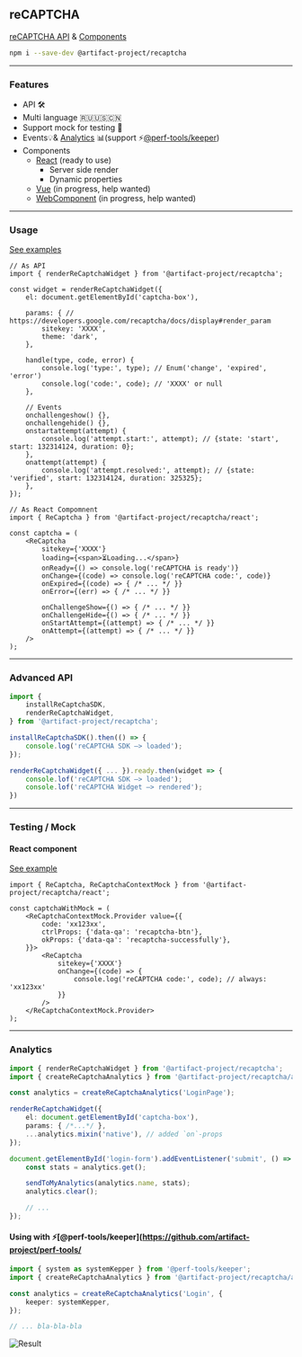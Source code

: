 reCAPTCHA
---------
[reCAPTCHA API](https://developers.google.com/recaptcha/) & [Components](https://artifact-project.github.io/recaptcha/)

```sh
npm i --save-dev @artifact-project/recaptcha
```

---

### Features

 - API 🛠
 - Multi language 🇷🇺🇺🇸🇨🇳
 - Support mock for testing 🔬
 - Events💡& [Analytics](#analytics) 📊(support ⚡️[@perf-tools/keeper](https://github.com/artifact-project/perf-tools/tree/master/keeper))
 - Components
   - [React](https://artifact-project.github.io/recaptcha/?path=/story/react--default) (ready to use)
     - Server side render
     - Dynamic properties
   - [Vue](https://artifact-project.github.io/recaptcha/?path=/story/vue--default) (in progress, help wanted)
   - [WebComponent](https://artifact-project.github.io/recaptcha/?path=/story/webcomponent--default) (in progress, help wanted)

---

### Usage
[See examples](https://artifact-project.github.io/recaptcha/)


```tsx
// As API
import { renderReCaptchaWidget } from '@artifact-project/recaptcha';

const widget = renderReCaptchaWidget({
	el: document.getElementById('captcha-box'),

	params: { // https://developers.google.com/recaptcha/docs/display#render_param
		sitekey: 'XXXX',
		theme: 'dark',
	},

	handle(type, code, error) {
		console.log('type:', type); // Enum('change', 'expired', 'error')
		console.log('code:', code); // 'XXXX' or null
	},

	// Events
	onchallengeshow() {},
	onchallengehide() {},
	onstartattempt(attempt) {
		console.log('attempt.start:', attempt); // {state: 'start', start: 132314124, duration: 0};
	},
	onattempt(attempt) {
		console.log('attempt.resolved:', attempt); // {state: 'verified', start: 132314124, duration: 325325};
	},
});

// As React Compomnent
import { ReCaptcha } from '@artifact-project/recaptcha/react';

const captcha = (
	<ReCaptcha
		sitekey={'XXXX'}
		loading={<span>⏳Loading...</span>}
		onReady={() => console.log('reCAPTCHA is ready')}
		onChange={(code) => console.log('reCAPTCHA code:', code)}
		onExpired={(code) => { /* ... */ }}
		onError={(err) => { /* ... */ }}

		onChallengeShow={() => { /* ... */ }}
		onChallengeHide={() => { /* ... */ }}
		onStartAttempt={(attempt) => { /* ... */ }}
		onAttempt={(attempt) => { /* ... */ }}
	/>
);
```

---

### Advanced API

```ts
import {
	installReCaptchaSDK,
	renderReCaptchaWidget,
} from '@artifact-project/recaptcha';

installReCaptchaSDK().then(() => {
	console.log('reCAPTCHA SDK —> loaded');
});

renderReCaptchaWidget({ ... }).ready.then(widget => {
	console.lof('reCAPTCHA SDK —> loaded');
	console.lof('reCAPTCHA Widget —> rendered');
})
```

---

### Testing / Mock

#### React component
[See example](https://artifact-project.github.io/recaptcha/?path=/story/react--testing-mock)

```tsx
import { ReCaptcha, ReCaptchaContextMock } from '@artifact-project/recaptcha/react';

const captchaWithMock = (
	<ReCaptchaContextMock.Provider value={{
		code: 'xx123xx',
		ctrlProps: {'data-qa': 'recaptcha-btn'},
		okProps: {'data-qa': 'recaptcha-successfully'},
	}}>
		<ReCaptcha
			sitekey={'XXXX'}
			onChange={(code) => {
				console.log('reCAPTCHA code:', code); // always: 'xx123xx'
			}}
		/>
	</ReCaptchaContextMock.Provider>
);
```

---

<a name="analytics"></a>

### Analytics

```ts
import { renderReCaptchaWidget } from '@artifact-project/recaptcha';
import { createReCaptchaAnalytics } from '@artifact-project/recaptcha/analytics';

const analytics = createReCaptchaAnalytics('LoginPage');

renderReCaptchaWidget({
	el: document.getElementById('captcha-box'),
	params: { /*...*/ },
	...analytics.mixin('native'), // added `on`-props
});

document.getElementById('login-form').addEventListener('submit', () => {
	const stats = analytics.get();

	sendToMyAnalytics(analytics.name, stats);
	analytics.clear();

	// ...
});
```

#### Using with ⚡️[@perf-tools/keeper](https://github.com/artifact-project/perf-tools/

```ts
import { system as systemKepper } from '@perf-tools/keeper';
import { createReCaptchaAnalytics } from '@artifact-project/recaptcha/analytics';

const analytics = createReCaptchaAnalytics('Login', {
	keeper: systemKepper,
});

// ... bla-bla-bla
```

![Result](https://habrastorage.org/webt/dh/nv/vi/dhnvvixmyyhxm8o-rboximarxfy.png)